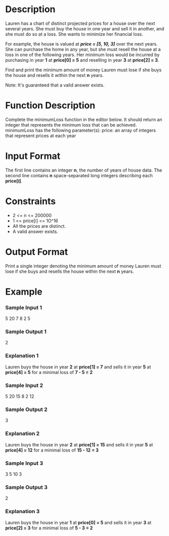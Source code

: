 # Description

Lauren has a chart of distinct projected prices for a house over the next several years. She must buy the house in one year and sell it in another, and she must do so at a loss. She wants to minimize her financial loss.

For example, the house is valued at ***price = [5, 10, 3]*** over the next  years. She can purchase the home in any year, but she must resell the house at a loss in one of the following years. Her minimum loss would be incurred by purchasing in year **1** at **price[0] = 5** and reselling in year **3** at **price[2] = 3**.

Find and print the minimum amount of money Lauren must lose if she buys the house and resells it within the next **n** years.

Note: It's guaranteed that a valid answer exists.

# Function Description

Complete the minimumLoss function in the editor below. It should return an integer that represents the minimum loss that can be achieved.
minimumLoss has the following parameter(s): price: an array of integers that represent prices at each year

# Input Format

The first line contains an integer **n**, the number of years of house data.
The second line contains **n** space-separated long integers describing each **price[i]**.

# Constraints
- 2 <= n <= 200000
- 1 <= price[i] <= 1O^16
- All the prices are distinct.
- A valid answer exists.

# Output Format

Print a single integer denoting the minimum amount of money Lauren must lose if she buys and resells the house within the next **n** years.

# Example

### Sample Input 1
5
20 7 8 2 5

### Sample Output 1
2

### Explanation 1

Lauren buys the house in year **2** at **price[1] = 7** and sells it in year **5** at **price[4] = 5** for a minimal loss of **7 - 5 = 2**


### Sample Input 2
5
20 15 8 2 12

### Sample Output 2
3

### Explanation 2

Lauren buys the house in year **2** at **price[1] = 15** and sells it in year **5** at **price[4] = 12** for a minimal loss of **15 - 12 = 3**


### Sample Input 3
3
5 10 3

### Sample Output 3
2

### Explanation 3

Lauren buys the house in year **1** at **price[0] = 5** and sells it in year **3** at **price[2] = 3** for a minimal loss of **5 - 3 = 2**